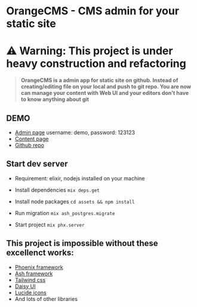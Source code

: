 # OrangeCMS - CMS admin for your static site 

# ⚠️ Warning: This project is under heavy construction and refactoring

> **OrangeCMS is a admin app for static site on github. Instead of creating/editing file on your local and push to git repo. You are now can manage your content with Web UI and your editors don't have to know anything about git**

## DEMO
- [Admin page](http://demo-orangecms.pawtools.org/app) username: demo, password: 123123
- [Content page](http://orange-demo-site.pawtools.org/)
- [Github repo](https://github.com/bluzky/orange-demo-site)


## Start dev server

- Requirement: elixir, nodejs installed on your machine

- Install dependencies
`mix deps.get`

- Install node packages
`cd assets && npm install`

- Run migration
`mix ash_postgres.migrate`

- Start project
`mix phx.server`


## This project is impossible without these excellenct works:

- [Phoenix framework](https://phoenixframework.org/)
- [Ash framework](https://ash-hq.org/)
- [Tailwind css](https://tailwindcss.com/)
- [Daisy UI](https://daisyui.com/)
- [Lucide icons](https://lucide.dev/)
- And lots of other libraries

